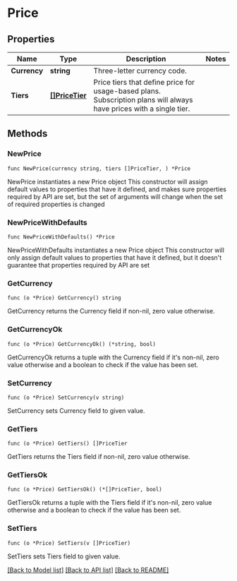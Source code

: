 # Price

## Properties

Name | Type | Description | Notes
------------ | ------------- | ------------- | -------------
**Currency** | **string** | Three-letter currency code. | 
**Tiers** | [**[]PriceTier**](PriceTier.md) | Price tiers that define price for usage-based plans. Subscription plans will always have prices with a single tier. | 

## Methods

### NewPrice

`func NewPrice(currency string, tiers []PriceTier, ) *Price`

NewPrice instantiates a new Price object
This constructor will assign default values to properties that have it defined,
and makes sure properties required by API are set, but the set of arguments
will change when the set of required properties is changed

### NewPriceWithDefaults

`func NewPriceWithDefaults() *Price`

NewPriceWithDefaults instantiates a new Price object
This constructor will only assign default values to properties that have it defined,
but it doesn't guarantee that properties required by API are set

### GetCurrency

`func (o *Price) GetCurrency() string`

GetCurrency returns the Currency field if non-nil, zero value otherwise.

### GetCurrencyOk

`func (o *Price) GetCurrencyOk() (*string, bool)`

GetCurrencyOk returns a tuple with the Currency field if it's non-nil, zero value otherwise
and a boolean to check if the value has been set.

### SetCurrency

`func (o *Price) SetCurrency(v string)`

SetCurrency sets Currency field to given value.


### GetTiers

`func (o *Price) GetTiers() []PriceTier`

GetTiers returns the Tiers field if non-nil, zero value otherwise.

### GetTiersOk

`func (o *Price) GetTiersOk() (*[]PriceTier, bool)`

GetTiersOk returns a tuple with the Tiers field if it's non-nil, zero value otherwise
and a boolean to check if the value has been set.

### SetTiers

`func (o *Price) SetTiers(v []PriceTier)`

SetTiers sets Tiers field to given value.



[[Back to Model list]](../README.md#documentation-for-models) [[Back to API list]](../README.md#documentation-for-api-endpoints) [[Back to README]](../README.md)


